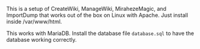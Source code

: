 This is a setup of CreateWiki, ManageWiki, MirahezeMagic, and ImportDump that works out of the box on Linux with Apache. Just install inside /var/www/html.

This works with MariaDB. Install the database file `database.sql` to have the database working correctly.